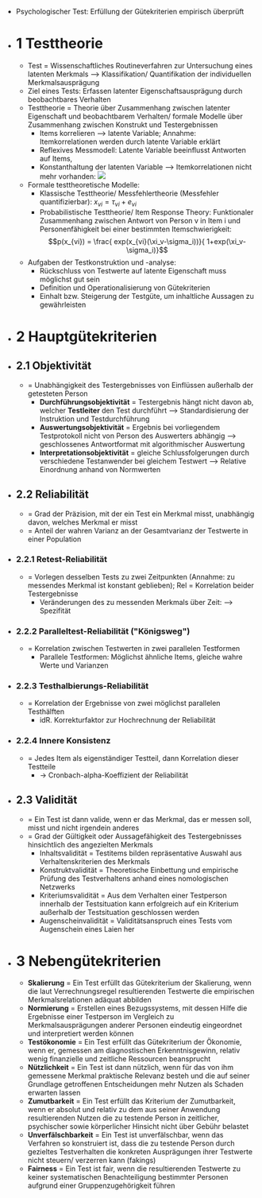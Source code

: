 - Psychologischer Test: Erfüllung der Gütekriterien empirisch überprüft
- # 1 Testtheorie
    - Test = Wissenschaftliches Routineverfahren zur Untersuchung eines latenten Merkmals --> Klassifikation/ Quantifikation der individuellen Merkmalsausprägung
    - Ziel eines Tests: Erfassen latenter Eigenschaftsausprägung durch beobachtbares Verhalten
    - Testtheorie = Theorie über Zusammenhang zwischen latenter Eigenschaft und beobachtbarem Verhalten/ formale Modelle über Zusammenhang zwischen Konstrukt und Testergebnissen
        - Items korrelieren --> latente Variable; Annahme: Itemkorrelationen werden durch latente Variable erklärt
        - Reflexives Messmodell: Latente Variable beeinflusst Antworten auf Items,
        - Konstanthaltung der latenten Variable --> Itemkorrelationen nicht mehr vorhanden: ![](https://firebasestorage.googleapis.com/v0/b/firescript-577a2.appspot.com/o/imgs%2Fapp%2Fssoenksen%2FdizdycdqvY.png?alt=media&token=67bbd8ae-db88-4bc3-9582-bbeb94cc976a)
    - Formale testtheoretische Modelle:
        - Klassische Testtheorie/ Messfehlertheorie (Messfehler quantifizierbar): $x_{vi} = \tau_{vi} + e_{vi}$
        - Probabilistische Testtheorie/ Item Response Theory: Funktionaler Zusammenhang zwischen Antwort von Person v in Item i und Personenfähigkeit bei einer bestimmten Itemschwierigkeit: $$p(x_{vi}) = \frac{ exp(x_{vi}(\xi_v-\sigma_i))}{ 1+exp(\xi_v-\sigma_i)}$$
    - Aufgaben der Testkonstruktion und -analyse:
        - Rückschluss von Testwerte auf latente Eigenschaft muss möglichst gut sein
        - Definition und Operationalisierung von Gütekriterien
        - Einhalt bzw. Steigerung der Testgüte, um inhaltliche Aussagen zu gewährleisten
- # 2 Hauptgütekriterien
- ## 2.1 Objektivität
    - = Unabhängigkeit des Testergebnisses von Einflüssen außerhalb der getesteten Person
        - **Durchführungsobjektivität** = Testergebnis hängt nicht davon ab, welcher **Testleiter** den Test durchführt --> Standardisierung der Instruktion und Testdurchführung
        - **Auswertungsobjektivität** = Ergebnis bei vorliegendem Testprotokoll nicht von Person des Auswerters abhängig --> geschlossenes Antwortformat mit algorithmischer Auswertung
        - **Interpretationsobjektivität** = gleiche Schlussfolgerungen durch verschiedene Testanwender bei gleichem Testwert --> Relative Einordnung anhand von Normwerten
- ## 2.2 Reliabilität
    - = Grad der Präzision, mit der ein Test ein Merkmal misst, unabhängig davon, welches Merkmal er misst
    - = Anteil der wahren Varianz an der Gesamtvarianz der Testwerte in einer Population
- ### 2.2.1 Retest-Reliabilität
    - = Vorlegen desselben Tests zu zwei Zeitpunkten (Annahme: zu messendes Merkmal ist konstant geblieben); Rel = Korrelation beider Testergebnisse
        - Veränderungen des zu messenden Merkmals über Zeit: --> Spezifität
- ### 2.2.2 Paralleltest-Reliabilität ("Königsweg")
    - = Korrelation zwischen Testwerten in zwei parallelen Testformen
        - Parallele Testformen: Möglichst ähnliche Items, gleiche wahre Werte und Varianzen
- ### 2.2.3 Testhalbierungs-Reliabilität
    - = Korrelation der Ergebnisse von zwei möglichst parallelen Testhälften
        - idR. Korrekturfaktor zur Hochrechnung der Reliabilität
- ### 2.2.4 Innere Konsistenz
    - = Jedes Item als eigenständiger Testteil, dann Korrelation dieser Testteile
        - -> Cronbach-alpha-Koeffizient der Reliabilität
- ## 2.3 Validität
    - = Ein Test ist dann valide, wenn er das Merkmal, das er messen soll, misst und nicht irgendein anderes
    - = Grad der Gültigkeit oder Aussagefähigkeit des Testergebnisses hinsichtlich des angezielten Merkmals
        - Inhaltsvalidität = Testitems bilden repräsentative Auswahl aus Verhaltenskriterien des Merkmals
        - Konstruktvalidität = Theoretische Einbettung und empirische Prüfung des Testverhaltens anhand eines nomologischen Netzwerks
        - Kriteriumsvalidität = Aus dem Verhalten einer Testperson innerhalb der Testsituation kann erfolgreich auf ein Kriterium außerhalb der Testsituation geschlossen werden
        - Augenscheinvalidität = Validitätsanspruch eines Tests vom Augenschein eines Laien her
- # 3 Nebengütekriterien
    - **Skalierung** = Ein Test erfüllt das Gütekriterium der Skalierung, wenn die laut Verrechnungsregel resultierenden Testwerte die empirischen Merkmalsrelationen adäquat abbilden
    - **Normierung** = Erstellen eines Bezugssystems, mit dessen Hilfe die Ergebnisse einer Testperson im Vergleich zu Merkmalsausprägungen anderer Personen eindeutig eingeordnet und interpretiert werden können
    - **Testökonomie** = Ein Test erfüllt das Gütekriterium der Ökonomie, wenn er, gemessen am diagnostischen Erkenntnisgewinn, relativ wenig finanzielle und zeitliche Ressourcen beansprucht
    - **Nützlichkeit** = Ein Test ist dann nützlich, wenn für das von ihm gemessene Merkmal praktische Relevanz besteh und die auf seiner Grundlage getroffenen Entscheidungen mehr Nutzen als Schaden erwarten lassen
    - **Zumutbarkeit** = Ein Test erfüllt das Kriterium der Zumutbarkeit, wenn er absolut und relativ zu dem aus seiner Anwendung resultierenden Nutzen die zu testende Person in zeitlicher, psychischer sowie körperlicher Hinsicht nicht über Gebühr belastet
    - **Unverfälschbarkeit** = Ein Test ist unverfälschbar, wenn das Verfahren so konstruiert ist, dass die zu testende Person durch gezieltes Testverhalten die konkreten Ausprägungen ihrer Testwerte nicht steuern/ verzerren kann (fakings)
    - **Fairness** = Ein Test ist fair, wenn die resultierenden Testwerte zu keiner systematischen Benachteiligung bestimmter Personen aufgrund einer Gruppenzugehörigkeit führen
